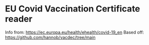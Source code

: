 # EU Covid Vaccination Certificate reader

Info from: https://ec.europa.eu/health/ehealth/covid-19_en
Based off: https://github.com/hannob/vacdec/tree/main